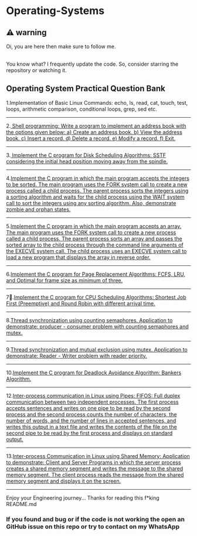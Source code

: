 # Operating-Systems
<h2>⚠️ warning</h2>
Oi, you are here then make sure to follow me.
<br><br>
<p>You know what? I frequently update the code. So, consider starring the repository or watching it. 
</p>

Operating System Practical Question Bank
---

1.Implementation of Basic Linux Commands: echo, ls, read, cat, touch, test, loops, arithmetic
comparison, conditional loops, grep, sed etc.

---

2.<a href="/address_book.sh">
 Shell programming: Write a program to implement an address book with the options given below:
a) Create an address book. b) View the address book. c) Insert a record. d) Delete a record. e) Modify a record. f) Exit.</a>

---

3.<a href="/sstf.c"> Implement the C program for Disk Scheduling Algorithms: SSTF considering the initial head position moving away from the spindle.</a>

---

4.<a href="/forkNwait.c">Implement the C program in which the main program accepts the integers to be sorted. The main program uses the FORK system call to create a new process called a child process. The parent process sorts the integers using a sorting algorithm and waits for the child process using the WAIT system call to sort the integers using any sorting algorithm. Also, demonstrate zombie and orphan states.</a>

---

5.<a href="/forkNexecve.c">Implement the C program in which the main program accepts an array. The main program uses the FORK system call to create a new process called a child process. The parent process sorts an array and passes the sorted array to the child process through the command line arguments of the EXECVE system call. The child process uses an EXECVE system call to load a new program that displays the array in reverse order.</a>

---

6.<a href="/page_replacement.c">Implement the C program for Page Replacement Algorithms: FCFS, LRU, and Optimal for frame size as minimum of three.</a>

---

7🚫.<a href="/sjf_rr.c">Implement the C program for CPU Scheduling Algorithms: Shortest Job First (Preemptive) and Round Robin with different arrival time.</a>

---

8.<a href="/semaphores.c">Thread synchronization using counting semaphores. Application to demonstrate: producer - consumer problem with counting semaphores and mutex.</a>

---

9.<a href="/reader_writer.c">Thread synchronization and mutual exclusion using mutex. Application to demonstrate: Reader - Writer problem with reader priority.</a>

---

10.<a href="/sstf.c">Implement the C program for Deadlock Avoidance Algorithm: Bankers Algorithm.</a>

---

12.<a href="/sstf.c">Inter-process communication in Linux using Pipes: FIFOS: Full duplex communication between two independent processes. The first process accepts sentences and writes on one pipe to be read by the second process and the second process counts the number of characters, the number of words, and the number of lines in accepted sentences, and writes this output in a text file and writes the contents of the file on the second pipe to be read by the first process and displays on standard output.</a>

---

13.<a href="/sstf.c">Inter-process Communication in Linux using Shared Memory: Application to demonstrate: Client and Server Programs in which the server process creates a shared memory segment and writes the message to the shared memory segment. The client process reads the message from the shared memory segment and displays it on the screen. </a>

---


Enjoy your Engineering journey...
Thanks for reading this f*king README.md


<h3>If you found and bug or if the code is not working the open an GitHub issue on this repo or try to contact on my WhatsApp</h3>
